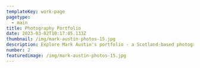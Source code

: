 ```yaml
---
templateKey: work-page
pagetype:
  - main
title: Photography Portfolio
date: 2023-03-02T10:17:05.133Z
thumbnail: /img/mark-austin-photos-15.jpg
description: Explore Mark Austin's portfolio - a Scotland-based photographer capturing candid moments, warm stories, and honest emotions through portrait, landscape, and documentary photography.
number: 2
featuredimage: /img/mark-austin-photos-15.jpg
---
```



